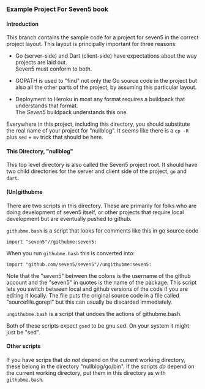 ### Example Project For Seven5 book

#### Introduction

This branch contains the sample code for a project for seven5 in the correct project layout.  This layout
is principally important for three reasons:

* Go (server-side) and Dart (client-side) have expectations about the way projects are laid out.  
Seven5 must conform to both.

* GOPATH is used to "find" not only the Go source code in the project but also all the other 
parts of the project, by assuming this particular layout.

* Deployment to Heroku in most any format requires a buildpack that understands that format.  
The _Seven5_ buildpack understands this one.

Everywhere in this project, including this directory, you should substitute the real name of your project for "nullblog". It seems like there is a `cp -R` plus `sed` + `mv` trick that should be here.

#### This Directory, "nullblog"

This top level directory is also called the Seven5 project root.  It should have two child directories for the
server and client side of the project, `go` and `dart`.

#### (Un)githubme

There are two scripts in this directory.  These are primarily for folks who are doing development of seven5
itself, or other projects that require local development but are eventually pushed to github.

`githubme.bash` is a script that looks for comments like this in go source code

```
import "seven5"//githubme:seven5:
```

When you run `githubme.bash` this is converted into:

```
import "github.com/seven5/seven5"//ungithubme:seven5:
```

Note that the "seven5" between the colons is the username of the github account and the "seven5" in quotes
is the name of the package.  This script lets you switch between local and github versions of the code
if you are editing it locally.  The file puts the original source code in a file called "sourcefile.gorepl"
but this can usually be discarded immediately.

`ungithubme.bash` is a script that undoes the actions of githubme.bash.

Both of these scripts expect `gsed` to be gnu sed.  On your system it might just be "sed".

#### Other scripts

If you have scrips that *do not* depend on the current working directory, these belong in the directory
"nullblog/go/bin".  If the scripts *do* depend on the current working directory, put them in this directory
as with `githubme.bash`.
